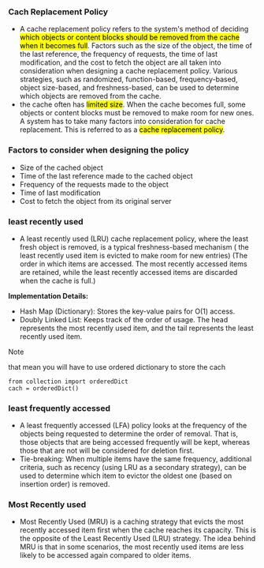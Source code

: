 ### Cach Replacement Policy
- A cache replacement policy refers to the system's method of deciding <mark>which objects or content blocks should be removed from the cache when it becomes full</mark>. Factors such as the size of the object, the time of the last reference, the frequency of requests, the time of last modification, and the cost to fetch the object are all taken into consideration when designing a cache replacement policy. Various strategies, such as randomized, function-based, frequency-based, object size-based, and freshness-based, can be used to determine which objects are removed from the cache.
- the cache often has <mark>limited size</mark>. When the cache becomes full, some objects or content blocks must be removed to make room for new ones. A system has to take many factors into consideration for cache replacement. This is referred to as a <mark>cache replacement policy</mark>. 

### Factors to consider when designing the policy
- Size of the cached object
- Time of the last reference made to the cached object
- Frequency of the requests made to the object
- Time of last modification
- Cost to fetch the object from its original server

### least recently used
- A least recently used (LRU) cache replacement policy, where the least fresh object is removed, is a typical freshness-based mechanism ( the least recently used item is evicted to make room for new entries) (The order in which items are accessed. The most recently accessed items are retained, while the least recently accessed items are discarded when the cache is full.)

**Implementation Details:**
- Hash Map (Dictionary): Stores the key-value pairs for O(1) access.
- Doubly Linked List: Keeps track of the order of usage. The head represents the most recently used item, and the tail represents the least recently used item.
> [!NOTE]
> that mean you will have to use ordered dictionary to store the cach
```
from collection import orderedDict
cach = orderedDict()
```

### least frequently accessed
- A least frequently accessed (LFA) policy looks at the frequency of the objects being requested to determine the order of removal. That is, those objects that are being accessed frequently will be kept, whereas those that are not will be considered for deletion first. 
- Tie-breaking: When multiple items have the same frequency, additional criteria, such as recency (using LRU as a secondary strategy), can be used to determine which item to evictor the oldest one (based on insertion order) is removed.

### Most Recently used
- Most Recently Used (MRU) is a caching strategy that evicts the most recently accessed item first when the cache reaches its capacity. This is the opposite of the Least Recently Used (LRU) strategy. The idea behind MRU is that in some scenarios, the most recently used items are less likely to be accessed again compared to older items.
